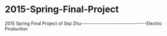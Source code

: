 # 2015-Spring-Final-Project
2015 Spring Final Project of Siqi Zhu--------------------------------Electric Production
